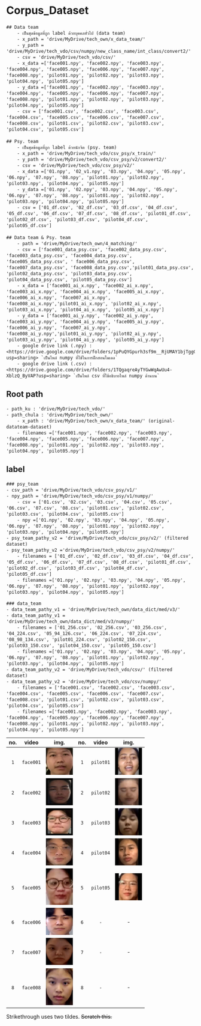 # Corpus_Dataset
	## Data team
		- เป็นชุดข้อมูลที่ถูก label ด้วยบุคคลทั่วไป (data team)
		- x_path = 'drive/MyDrive/tech_own/x_data_team/' 
		- y_path = 'drive/MyDrive/tech_vdo/csv/numpy/new_class_name/int_class/convert2/'
		- csv = 'drive/MyDrive/tech_vdo/csv/'
		- x_data =['face001.npy', 'face002.npy', 'face003.npy', 'face004.npy', 'face005.npy', 'face006.npy', 'face007.npy', 'face008.npy', 'pilot01.npy', 'pilot02.npy', 'pilot03.npy', 'pilot04.npy', 'pilot05.npy']
		- y_data =['face001.npy', 'face002.npy', 'face003.npy', 'face004.npy', 'face005.npy', 'face006.npy', 'face007.npy', 'face008.npy', 'pilot01.npy', 'pilot02.npy', 'pilot03.npy', 'pilot04.npy', 'pilot05.npy']
		- csv = ['face001.csv', 'face002.csv', 'face003.csv', 'face004.csv', 'face005.csv', 'face006.csv', 'face007.csv', 'face008.csv', 'pilot01.csv', 'pilot02.csv', 'pilot03.csv', 'pilot04.csv', 'pilot05.csv']

	## Psy. team
		- เป็นชุดข้อมูลที่ถูก label ด้วยนักจิต (psy. team)
		- x_path = 'drive/MyDrive/tech_vdo/csv_psy/x_train/' 
		- y_path = 'drive/MyDrive/tech_vdo/csv_psy/v2/convert2/'
		- csv = 'drive/MyDrive/tech_vdo/csv_psy/v2/' 
		- x_data =['01.npy', '02_v1.npy', '03.npy', '04.npy', '05.npy', '06.npy', '07.npy', '08.npy', 'pilot01.npy', 'pilot02.npy', 'pilot03.npy', 'pilot04.npy', 'pilot05.npy']
		- y_data =['01.npy', '02.npy', '03.npy', '04.npy', '05.npy', '06.npy', '07.npy', '08.npy', 'pilot01.npy', 'pilot02.npy', 'pilot03.npy', 'pilot04.npy', 'pilot05.npy']
		- csv = ['01_df.csv', '02_df.csv', '03_df.csv', '04_df.csv', '05_df.csv', '06_df.csv', '07_df.csv', '08_df.csv', 'pilot01_df.csv', 'pilot02_df.csv', 'pilot03_df.csv', 'pilot04_df.csv', 'pilot05_df.csv']
		
	## Data team & Psy. team
		- path = 'drive/MyDrive/tech_own/4_matching/'
		- csv = ['face001_data_psy.csv', 'face002_data_psy.csv', 'face003_data_psy.csv', 'face004_data_psy.csv', 'face005_data_psy.csv', ' face006_data_psy.csv', 'face007_data_psy.csv', 'face008_data_psy.csv','pilot01_data_psy.csv', 'pilot02_data_psy.csv', 'pilot03_data_psy.csv', 'pilot04_data_psy.csv', 'pilot05_data_psy.csv']
		- x_data = ['face001_ai_x.npy', 'face002_ai_x.npy', 'face003_ai_x.npy', 'face004_ai_x.npy', 'face005_ai_x.npy', 'face006_ai_x.npy', 'face007_ai_x.npy', 'face008_ai_x.npy','pilot01_ai_x.npy', 'pilot02_ai_x.npy', 'pilot03_ai_x.npy', 'pilot04_ai_x.npy', 'pilot05_ai_x.npy']
		- y_data = ['face001_ai_y.npy', 'face002_ai_y.npy', 'face003_ai_y.npy', 'face004_ai_y.npy', 'face005_ai_y.npy', 'face006_ai_y.npy', 'face007_ai_y.npy', 'face008_ai_y.npy','pilot01_ai_y.npy', 'pilot02_ai_y.npy', 'pilot03_ai_y.npy', 'pilot04_ai_y.npy', 'pilot05_ai_y.npy']
		- google drive link (.npy) : <https://drive.google.com/drive/folders/1pPuQYGpurh3sf9m__RjUMAY1bjTggGjw?usp=sharing> `เป็นไพล์ numpy ที่ใช้ในการฝึกสอนโมเดล`
		- google drive link (.csv) : <https://drive.google.com/drive/folders/1TQgaqreAyTYGwWqAwUu4-XblzQ_ByVAP?usp=sharing> `เป็นไพล์ csv ที่ใช้อธิบายไพล์ numpy ด้านบน`

## Root path
	- path_ku : 'drive/MyDrive/tech_vdo/'
	- path_chula : 'drive/MyDrive/tech_own/'
		- x_path : 'drive/MyDrive/tech_own/x_data_team/' (original-datateam-dataset)
		- filenames =['face001.npy', 'face002.npy', 'face003.npy', 'face004.npy', 'face005.npy', 'face006.npy', 'face007.npy', 'face008.npy', 'pilot01.npy', 'pilot02.npy', 'pilot03.npy', 'pilot04.npy', 'pilot05.npy']
## label
```
### psy_team
- csv_path = 'drive/MyDrive/tech_vdo/csv_psy/v1/'
- npy_path = 'drive/MyDrive/tech_vdo/csv_psy/v1/numpy/'
	- csv = ['01.csv', '02.csv', '03.csv', '04.csv', '05.csv', '06.csv', '07.csv', '08.csv', 'pilot01.csv', 'pilot02.csv', 'pilot03.csv', 'pilot04.csv', 'pilot05.csv']
	- npy =['01.npy', '02.npy', '03.npy', '04.npy', '05.npy', '06.npy', '07.npy', '08.npy', 'pilot01.npy', 'pilot02.npy', 'pilot03.npy', 'pilot04.npy', 'pilot05.npy']
- psy_team_pathy_v2 = 'drive/MyDrive/tech_vdo/csv_psy/v2/' (filtered dataset)
- psy_team_pathy_v2 ='drive/MyDrive/tech_vdo/csv_psy/v2/numpy/'
	- filenames = ['01_df.csv', '02_df.csv', '03_df.csv', '04_df.csv', '05_df.csv', '06_df.csv', '07_df.csv', '08_df.csv', 'pilot01_df.csv', 'pilot02_df.csv', 'pilot03_df.csv', 'pilot04_df.csv', 'pilot05_df.csv']
	- filenames =['01.npy', '02.npy', '03.npy', '04.npy', '05.npy', '06.npy', '07.npy', '08.npy', 'pilot01.npy', 'pilot02.npy', 'pilot03.npy', 'pilot04.npy', 'pilot05.npy']
```
```
### data_team
- data_team_pathy_v1 = 'drive/MyDrive/tech_own/data_dict/med/v3/'
- data_team_pathy_v1 = 'drive/MyDrive/tech_own/data_dict/med/v3/numpy/'
	- filenames = ['01_256.csv', '02_256.csv', '03_256.csv', '04_224.csv', '05_94_126.csv', '06_224.csv', '07_224.csv', '08_98_134.csv', 'pilot01_224.csv', 'pilot02_150.csv', 'pilot03_150.csv', 'pilot04_150.csv', 'pilot05_150.csv']
	- filenames =['01.npy', '02.npy', '03.npy', '04.npy', '05.npy', '06.npy', '07.npy', '08.npy', 'pilot01.npy', 'pilot02.npy', 'pilot03.npy', 'pilot04.npy', 'pilot05.npy']
- data_team_pathy_v2 = 'drive/MyDrive/tech_vdo/csv/' (filtered dataset)
- data_team_pathy_v2 = 'drive/MyDrive/tech_vdo/csv/numpy/'
	- filenames = ['face001.csv', 'face002.csv', 'face003.csv', 'face004.csv', 'face005.csv', 'face006.csv', 'face007.csv', 'face008.csv', 'pilot01.csv', 'pilot02.csv', 'pilot03.csv', 'pilot04.csv', 'pilot05.csv']
	- filenames =['face001.npy', 'face002.npy', 'face003.npy', 'face004.npy', 'face005.npy', 'face006.npy', 'face007.npy', 'face008.npy', 'pilot01.npy', 'pilot02.npy', 'pilot03.npy', 'pilot04.npy', 'pilot05.npy']
```


| no.  | video  | img. | no.  | video | img. |
| :---:| :---: | :---: | :---: | :---: | :---: |
| `1`| `face001`  | <img src="https://github.com/SukritJaAIproject/corpus_dataset/blob/main/img/face001.png" width="72">  |`1`| `pilot01` | <img src="https://github.com/SukritJaAIproject/corpus_dataset/blob/main/img/pilot01.png" width="72">	 |
| `2`| `face002`  | <img src="https://github.com/SukritJaAIproject/corpus_dataset/blob/main/img/face002.png" width="72">  |`2`| `pilot02` | <img src="https://github.com/SukritJaAIproject/corpus_dataset/blob/main/img/pilot02.png" width="72">	 |
| `3`| `face003` | <img src="https://github.com/SukritJaAIproject/corpus_dataset/blob/main/img/face003.png" width="72"> |`3`| `pilot03` | <img src="https://github.com/SukritJaAIproject/corpus_dataset/blob/main/img/pilot03.png" width="72">	 |
| `4`| `face004` | <img src="https://github.com/SukritJaAIproject/corpus_dataset/blob/main/img/face004.png" width="72"> |`4`|`pilot04` | <img src="https://github.com/SukritJaAIproject/corpus_dataset/blob/main/img/pilot04.png" width="72"> |
| `5`| `face005` | <img src="https://github.com/SukritJaAIproject/corpus_dataset/blob/main/img/face005.png" width="72"> |`5`|`pilot05` | <img src="https://github.com/SukritJaAIproject/corpus_dataset/blob/main/img/pilot05.png" width="72">	|
| `6`| `face006` | <img src="https://github.com/SukritJaAIproject/corpus_dataset/blob/main/img/face006.png" width="72"> |`6`|`-` | - |
| `7`| `face007` | <img src="https://github.com/SukritJaAIproject/corpus_dataset/blob/main/img/face007.png" width="72"> |`7`|`-` | - |
| `8`| `face008` | <img src="https://github.com/SukritJaAIproject/corpus_dataset/blob/main/img/face008.png" width="72"> |`8`|`-` | -|

Strikethrough uses two tildes. ~~Scratch this.~~